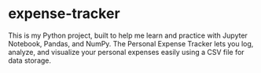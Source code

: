 # expense-tracker
This is my Python project, built to help me learn and practice with Jupyter Notebook, Pandas, and NumPy. The Personal Expense Tracker lets you log, analyze, and visualize your personal expenses easily using a CSV file for data storage.
